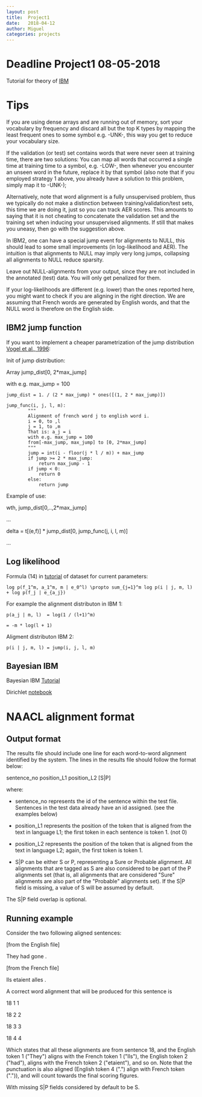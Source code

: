 ```yaml
---
layout: post
title:  Project1
date:   2018-04-12
author: Miguel
categories: projects
---
```


# Deadline Project1 08-05-2018

Tutorial for theory of [IBM](https://uva-slpl.github.io/nlp2/resources/papers/Schulz-IBM12-Tutorial.pdf)

# Tips

If you are using dense arrays and are running out of memory, sort your vocabulary by frequency and discard all but the top K types by mapping the least frequent ones to some symbol e.g. -UNK-, this way you get to reduce your vocabulary size.

If the validation (or test) set contains words that were never seen at training time, there are two solutions:
You can map all words that occurred a single time at training time to a symbol, e.g. -LOW-, then whenever you encounter an unseen word in the future, replace it by that symbol (also note that if you employed strategy 1 above, you already have a solution to this problem, simply map it to -UNK-);

Alternatively, note that word alignment is a fully unsupervised problem, thus we typically do not make a distinction between training/validation/test sets, this time we are doing it, just so you can track AER scores. This amounts to saying that it is not cheating to concatenate the validation set and the training set when inducing your unsupervised alignments. If still that makes you uneasy, then go with the suggestion above.

In IBM2, one can have a special jump event for alignments to NULL, this should lead to some small improvements (in log-likelihood and AER). The intuition is that alignments to NULL may imply very long jumps, collapsing all alignments to NULL reduce sparsity.

Leave out NULL-alignments from your output, since they are not included in the annotated (test) data. You will only get penalized for them.

If your log-likelihoods are different (e.g. lower) than the ones reported here, you might want to check if you are aligning in the right direction. We are assuming that French words are generated by English words, and that the NULL word is therefore on the English side.

## IBM2 jump function

If you want to implement a cheaper parametrization of the jump distribution [Vogel et al., 1996](http://www.aclweb.org/anthology/C96-2141):

Init of jump distribution:

Array jump_dist[0, 2*max_jump]

with e.g. max_jump = 100

	jump_dist = 1. / (2 * max_jump) * ones([(1, 2 * max_jump)])

```
jump_func(i, j, l, m):
		"""
		Alignment of french word j to english word i. 
		i = 0, to ,l
		j = 1, to ,m
		That is: a_j = i
		with e.g. max_jump = 100
		from[-max_jump, max_jump] to [0, 2*max_jump] 
		"""
		jump = int(i - floor(j * l / m)) + max_jump 
		if jump >= 2 * max_jump:
			return max_jump - 1
		if jump < 0:
			return 0
		else:
			return jump
```     
Example of use:

wth, jump_dist[0,..,2*max_jump]

...

delta = t[(e,f)] * jump_dist[0, jump_func(j, i, l, m)]

...



## Log likelihood
Formula (14) in [tutorial](https://uva-slpl.github.io/nlp2/resources/papers/Schulz-IBM12-Tutorial.pdf) of dataset for current  parameters:

	log p(f_1^m, a_1^m, m | e_0^l) \propto sum_{j=1}^m log p(i | j, m, l) + log p(f_j | e_{a_j})

For example the alignment distributon in IBM 1:

	p(a_j | m, l)  = log(1 / (l+1)^m) 

	= -m * log(l + 1)

Aligment distributon IBM 2:

	p(i | j, m, l) = jump(i, j, l, m) 

## Bayesian IBM

Bayesian IBM [Tutorial](https://uva-slpl.github.io/nlp2/resources/papers/Schulz-BayesIBM1-tutorial.pdf)

Dirichlet [notebook](https://github.com/uva-slpl/nlp2/tree/gh-pages/resources/notebooks/Dirichlet.ipynb)

# NAACL alignment format

## Output format

The results file should include one line for each word-to-word alignment 
identified by the system. The lines in the results file should follow the 
format below:     

sentence_no position_L1 position_L2 [S|P] 

where:
- sentence_no represents the id of the sentence within the test file. 
Sentences in the test data already have an id assigned. (see the examples 
below)    

- position_L1 represents the position of the token that is aligned from 
the text in language L1; the first token in each sentence is token 1. (not 0)    

- position_L2 represents the position of the token that is aligned from the 
text in language L2; again, the first token is token 1.    

- S|P can be either S or P, representing a Sure or Probable alignment. All 
alignments that are tagged as S are also considered to be part of the P 
alignments set (that is, all alignments that are considered "Sure" alignments 
are also part of the "Probable" alignments set). If the S|P field is missing, 
a value of S will be assumed by default.

The S|P field overlap is optional. 

## Running example

Consider the two following aligned sentences:

[from the English file]

They had gone . 

[from the French file]

Ils etaient alles .

A correct word alignment that will be produced for this sentence is

18 1 1

18 2 2 

18 3 3

18 4 4

Which states that all these alignments are from sentence 18, and the English 
token 1 ("They") aligns with the French token 1 ("Ils"), the English token 2 
("had"), aligns with the French token 2 ("etaient"), and so on. Note that the 
punctuation is also aligned (English token 4 (".") align with French token 
(".")), and will count towards the final scoring figures. 

With missing S|P fields considered by default to be S. 





